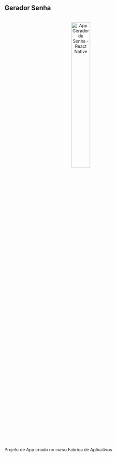 ## Gerador Senha
<br/>

<div align="center">
<a href="https://youtu.be/L2ySudygT8Y" title="App Gerador de Senha - React Native" target="_blank" ><img src="https://github.com/hugofficial/GeradorSenha/blob/main/Captura%20de%20tela%202021-11-19%20225241.png" alt="App Gerador de Senha - React Native" width=35% height=35% /></a>
</div>
<br/>

Projeto de App criado no curso Fabrica de Aplicativos
